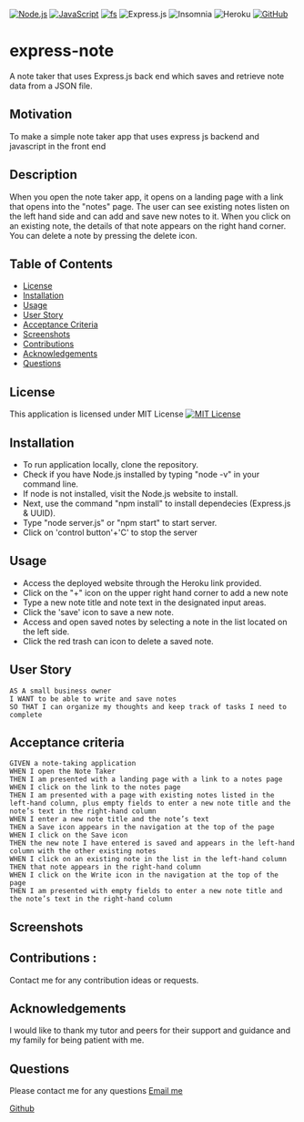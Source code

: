 [![Node.js](https://img.shields.io/badge/Node.js-18.16.1-brightgreen.svg)](https://nodejs.org/)
[![JavaScript](https://img.shields.io/badge/JavaScript-ES6-yellow.svg)](https://www.ecma-international.org/ecma-262/)
[![fs](https://img.shields.io/badge/fs-Node.js-yellowgreen.svg)](https://nodejs.org/api/fs.html)
![Express.js](https://img.shields.io/badge/express.js-%23404d59.svg?style=for-the-badge&logo=express&logoColor=%2361DAFB)
![Insomnia](https://img.shields.io/badge/Insomnia-black?style=for-the-badge&logo=insomnia&logoColor=5849BE)
![Heroku](https://img.shields.io/badge/heroku-%23430098.svg?style=for-the-badge&logo=heroku&logoColor=white)
[![GitHub](https://img.shields.io/badge/GitHub-SwathiVinod19-black.svg?logo=github)](https://github.com/Swathivinod19)

# express-note
A note taker that uses Express.js back end which saves and retrieve note data from a JSON file.

## Motivation
To make a simple note taker app that uses express js backend and javascript in the front end

## Description
When you open the note taker app, it opens on a landing page with a link that opens into the "notes" page. The user can see existing notes listen on the left hand side and can add and save new notes to it. When you click on an existing note, the details of that note appears on the right hand corner. You can delete a note by pressing the delete icon.

## Table of Contents
- [License](#License)
- [Installation](#Installation)
- [Usage](#Usage)
- [User Story](#User-story)
- [Acceptance Criteria](#Acceptance-criteria)
- [Screenshots](#Screenshots)
- [Contributions](#Contributions)
- [Acknowledgements](#Acknowledgements)
- [Questions](#Questions)

## License
This application is licensed under MIT License
[![MIT License](https://img.shields.io/badge/License-MIT-blue.svg)](https://opensource.org/licenses/MIT)

## Installation
* To run application locally, clone the repository.
* Check if you have Node.js installed by typing "node -v" in your command line.
* If node is not installed, visit the Node.js website to install.
* Next, use the command "npm install" to install dependecies (Express.js & UUID).
* Type "node server.js" or "npm start" to start server.
* Click on 'control button'+'C' to stop the server

## Usage
* Access the deployed website through the Heroku link provided.
* Click on the "+" icon on the upper right hand corner to add a new note
* Type a new note title and note text in the designated input areas.
* Click the 'save' icon to save a new note.
* Access and open saved notes by selecting a note in the list located on the left side.
* Click the red trash can icon to delete a saved note.

## User Story
```
AS A small business owner
I WANT to be able to write and save notes
SO THAT I can organize my thoughts and keep track of tasks I need to complete
```
## Acceptance criteria
```
GIVEN a note-taking application
WHEN I open the Note Taker
THEN I am presented with a landing page with a link to a notes page
WHEN I click on the link to the notes page
THEN I am presented with a page with existing notes listed in the left-hand column, plus empty fields to enter a new note title and the note’s text in the right-hand column
WHEN I enter a new note title and the note’s text
THEN a Save icon appears in the navigation at the top of the page
WHEN I click on the Save icon
THEN the new note I have entered is saved and appears in the left-hand column with the other existing notes
WHEN I click on an existing note in the list in the left-hand column
THEN that note appears in the right-hand column
WHEN I click on the Write icon in the navigation at the top of the page
THEN I am presented with empty fields to enter a new note title and the note’s text in the right-hand column
```

## Screenshots


## Contributions :
 Contact me for any contribution ideas or requests.

## Acknowledgements
I would like to thank my tutor and peers for their support and guidance and my family for being patient with me.

## Questions
Please contact me for any questions
[Email me](swathi.vinod@gmail.com)

[Github](https://github.com/SwathiVinod19)
